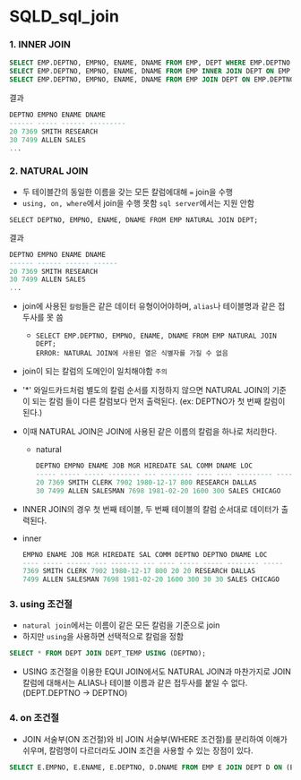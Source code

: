 # SQLD_sql_join

### 1. INNER JOIN

```sql
SELECT EMP.DEPTNO, EMPNO, ENAME, DNAME FROM EMP, DEPT WHERE EMP.DEPTNO = DEPT.DEPTNO; 
SELECT EMP.DEPTNO, EMPNO, ENAME, DNAME FROM EMP INNER JOIN DEPT ON EMP.DEPTNO = DEPT.DEPTNO; INNER는 JOIN의 디폴트 옵션으로 아래 SQL문과 같이 생략 가능하다. 
SELECT EMP.DEPTNO, EMPNO, ENAME, DNAME FROM EMP JOIN DEPT ON EMP.DEPTNO = DEPT.DEPTNO;
```

결과

```sql
DEPTNO EMPNO ENAME DNAME 
------ ----- ------ --------- 
20 7369 SMITH RESEARCH 
30 7499 ALLEN SALES 
...
```



### 2. NATURAL JOIN

- 두 테이블간의 동일한 이름을 갖는 모든 칼럼에대해 `=` join을 수행
- `using, on, where`에서 join을 수행 못함 `sql server`에서는 지원 안함

```mysql
SELECT DEPTNO, EMPNO, ENAME, DNAME FROM EMP NATURAL JOIN DEPT;
```

결과

```sql
DEPTNO EMPNO ENAME DNAME 
------ ------ ------ ------ 
20 7369 SMITH RESEARCH 
30 7499 ALLEN SALES 
...
```

- join에 사용된 `칼럼`들은 같은 데이터 유형이어야하며, `alias`나 테이블명과 같은 접두사를 못 씀

  - ```mysql
    SELECT EMP.DEPTNO, EMPNO, ENAME, DNAME FROM EMP NATURAL JOIN DEPT; 
    ERROR: NATURAL JOIN에 사용된 열은 식별자를 가질 수 없음
    ```

- join이 되는 칼럼의 도메인이 일치해야함 `주의`

-  '*' 와일드카드처럼 별도의 칼럼 순서를 지정하지 않으면 NATURAL JOIN의 기준이 되는 칼럼 들이 다른 칼럼보다 먼저 출력된다. (ex: DEPTNO가 첫 번째 칼럼이 된다.) 

- 이때 NATURAL JOIN은 JOIN에 사용된 같은 이름의 칼럼을 하나로 처리한다.

  - natural

    ```sql
    DEPTNO EMPNO ENAME JOB MGR HIREDATE SAL COMM DNAME LOC 
    ----- ----- ----- -------- --- -------- ---- ---- --------- ------ 
    20 7369 SMITH CLERK 7902 1980-12-17 800 RESEARCH DALLAS 
    30 7499 ALLEN SALESMAN 7698 1981-02-20 1600 300 SALES CHICAGO
    ```

    

-  INNER JOIN의 경우 첫 번째 테이블, 두 번째 테이블의 칼럼 순서대로 데이터가 출력된다.

  - inner

    ```sql
    EMPNO ENAME JOB MGR HIREDATE SAL COMM DEPTNO DEPTNO DNAME LOC 
    ---- ----- ------ --- ------- --- ---- ----- ----- -------- ----- 
    7369 SMITH CLERK 7902 1980-12-17 800 20 20 RESEARCH DALLAS 
    7499 ALLEN SALESMAN 7698 1981-02-20 1600 300 30 30 SALES CHICAGO
    ```



### 3. using 조건절

- `natural join`에서는 이름이 같은 모든 칼럼을 기준으로 join
- 하지만 `using`을 사용하면 선택적으로 칼럼을 정함

```sql
SELECT * FROM DEPT JOIN DEPT_TEMP USING (DEPTNO);
```

- USING 조건절을 이용한 EQUI JOIN에서도 NATURAL JOIN과 마찬가지로 JOIN 칼럼에 대해서는 ALIAS나 테이블 이름과 같은 접두사를 붙일 수 없다. (DEPT.DEPTNO → DEPTNO)



### 4. on 조건절

- JOIN 서술부(ON 조건절)와 비 JOIN 서술부(WHERE 조건절)를 분리하여 이해가 쉬우며, 칼럼명이 다르더라도 JOIN 조건을 사용할 수 있는 장점이 있다.

```sql
SELECT E.EMPNO, E.ENAME, E.DEPTNO, D.DNAME FROM EMP E JOIN DEPT D ON (E.DEPTNO = D.DEPTNO);
```

